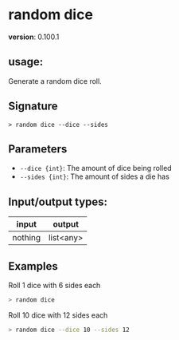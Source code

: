 # random dice

**version**: 0.100.1

## **usage**:

Generate a random dice roll.

## Signature

`> random dice --dice --sides`

## Parameters

- `--dice {int}`: The amount of dice being rolled
- `--sides {int}`: The amount of sides a die has

## Input/output types:

| input   | output      |
| ------- | ----------- |
| nothing | list\<any\> |

## Examples

Roll 1 dice with 6 sides each

```bash
> random dice
```

Roll 10 dice with 12 sides each

```bash
> random dice --dice 10 --sides 12
```
